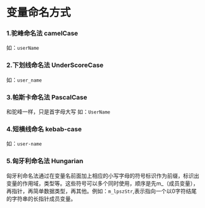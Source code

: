 # 变量命名方式

### 1.驼峰命名法 camelCase 
如：`userName`

### 2.下划线命名法 UnderScoreCase
如：`user_name`

### 3.帕斯卡命名法 PascalCase
和驼峰一样，只是首字母大写
如：`UserName`

### 4.短横线命名 kebab-case
如：`user-name`

### 5.匈牙利命名法 Hungarian
匈牙利命名法通过在变量名前面加上相应的小写字母的符号标识作为前缀，标识出变量的作用域，类型等。这些符号可以多个同时使用，顺序是先m_（成员变量），再指针，再简单数据类型，再其他。例如：`m_lpszStr`,表示指向一个以0字符结尾的字符串的长指针成员变量。